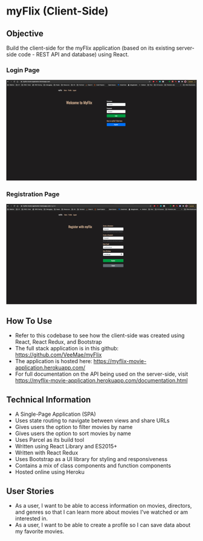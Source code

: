 # myFlix (Client-Side)

## Objective 

Build the client-side for the myFlix application (based on its existing server-side code - REST API and database) using React.

### Login Page
![Login page](/login-pg.png)
### Registration Page
![Registration page](/registration-pg.png)

## How To Use

- Refer to this codebase to see how the client-side was created using React, React Redux, and Bootstrap
- The full stack application is in this github: https://github.com/VeeMae/myFlix 
- The application is hosted here: https://myflix-movie-application.herokuapp.com/
- For full documentation on the API being used on the server-side, visit https://myflix-movie-application.herokuapp.com/documentation.html

## Technical Information

- A Single-Page Application (SPA)
- Uses state routing to navigate between views and share URLs
- Gives users the option to filter movies by name
- Gives users the option to sort movies by name
- Uses Parcel as its build tool
- Written using React Library and ES2015+
- Written with React Redux
- Uses Bootstrap as a UI library for styling and responsiveness
- Contains a mix of class components and function components
- Hosted online using Heroku

## User Stories

- As a user, I want to be able to access information on movies, directors, and genres so that I can learn more about movies I've watched or am interested in.
- As a user, I want to be able to create a profile so I can save data about my favorite movies.


